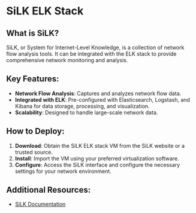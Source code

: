 # SiLK ELK Stack

## What is SiLK?
SiLK, or System for Internet-Level Knowledge, is a collection of network flow analysis tools. It can be integrated with the ELK stack to provide comprehensive network monitoring and analysis.

## Key Features:
- **Network Flow Analysis**: Captures and analyzes network flow data.
- **Integrated with ELK**: Pre-configured with Elasticsearch, Logstash, and Kibana for data storage, processing, and visualization.
- **Scalability**: Designed to handle large-scale network data.

## How to Deploy:
1. **Download**: Obtain the SiLK ELK stack VM from the SiLK website or a trusted source.
2. **Install**: Import the VM using your preferred virtualization software.
3. **Configure**: Access the SiLK interface and configure the necessary settings for your network environment.

## Additional Resources:
- [SiLK Documentation](https://tools.netsa.cert.org/silk/)
